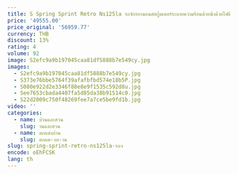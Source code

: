 ```yaml
---
title: S Spring Sprint Retro Ns125la รถจักรยานยนต์สกู๊ตเตอร์ระบายความร้อนด้วยน้ําด้วยไฟฟ้า
price: '49555.00'
price_original: '56959.77'
currency: THB
discount: 13%
rating: 4
volume: 92
image: S2efc9a9b197045caa81df5888b7e549cy.jpg
images:
  - S2efc9a9b197045caa81df5888b7e549cy.jpg
  - S373e76bbe5764f39afafbfbd574e18b5P.jpg
  - S080e922d2e3346f88e8e9f1535c592d8u.jpg
  - See7653cbada4407fa5d85da38b91514c0.jpg
  - S22d2009c750f48269fee7a7ce5be9fd1b.jpg
video: ''
categories:
  - name: บ้านและสวน
    slug: านและสวน
  - name: ตกแต่งบ้าน
    slug: ตกแต-งบ-าน
slug: spring-sprint-retro-ns125la-รถจ
encode: oEhFCSK
lang: th
---
```

  